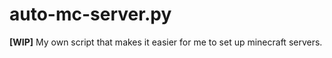 # auto-mc-server.py
**[WIP]** My own script that makes it easier for me to set up minecraft servers.
